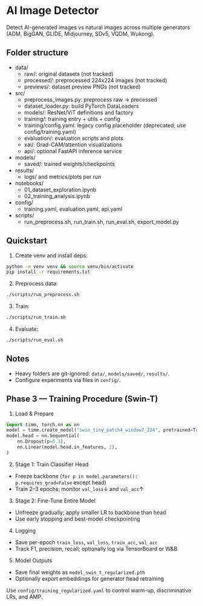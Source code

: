 # AI Image Detector

Detect AI-generated images vs natural images across multiple generators (ADM, BigGAN, GLIDE, Midjourney, SDv5, VQDM, Wukong).

## Folder structure

- data/
  - raw/: original datasets (not tracked)
  - processed/: preprocessed 224x224 images (not tracked)
  - previews/: dataset preview PNGs (not tracked)
- src/
  - preprocess_images.py: preprocess raw → processed
  - dataset_loader.py: build PyTorch DataLoaders
  - models/: ResNet/ViT definitions and factory
  - training/: training entry + utils + config
  - training/config.yaml: legacy config placeholder (deprecated; use config/training.yaml)
  - evaluation/: evaluation scripts and plots
  - xai/: Grad-CAM/attention visualizations
  - api/: optional FastAPI inference service
- models/
  - saved/: trained weights/checkpoints
- results/
  - logs/ and metrics/plots per run
- notebooks/
  - 01_dataset_exploration.ipynb
  - 02_training_analysis.ipynb
- config/
  - training.yaml, evaluation.yaml, api.yaml
- scripts/
  - run_preprocess.sh, run_train.sh, run_eval.sh, export_model.py

## Quickstart

1) Create venv and install deps:

```bash
python -m venv venv && source venv/bin/activate
pip install -r requirements.txt
```

2) Preprocess data:

```bash
./scripts/run_preprocess.sh
```

3) Train:

```bash
./scripts/run_train.sh
```

4) Evaluate:

```bash
./scripts/run_eval.sh
```

## Notes
- Heavy folders are git-ignored: `data/`, `models/saved/`, `results/`.
- Configure experiments via files in `config/`.

## Phase 3 — Training Procedure (Swin-T)

1. Load & Prepare

```python
import timm, torch.nn as nn
model = timm.create_model("swin_tiny_patch4_window7_224", pretrained=True, num_classes=2)
model.head = nn.Sequential(
    nn.Dropout(p=0.3),
    nn.Linear(model.head.in_features, 2),
)
```

2. Stage 1: Train Classifier Head
- Freeze backbone (`for p in model.parameters(): p.requires_grad=False` except head)
- Train 2–3 epochs; monitor `val_loss`↓ and `val_acc`↑

3. Stage 2: Fine-Tune Entire Model
- Unfreeze gradually; apply smaller LR to backbone than head
- Use early stopping and best-model checkpointing

4. Logging
- Save per-epoch `train_loss`, `val_loss`, `train_acc`, `val_acc`
- Track F1, precision, recall; optionally log via TensorBoard or W&B

5. Model Outputs
- Save final weights as `model_swin_t_regularized.pth`
- Optionally export embeddings for generator head retraining

Use `config/training_regularized.yaml` to control warm-up, discriminative LRs, and AMP.
